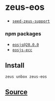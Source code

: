 
zeus-eos
====================









* [`seed-zeus-support`](seed-zeus-support.md)
### npm packages
* [`eosjs@20.0.0`](http://npmjs.com/package/eosjs@20.0.0)
* [`eosjs-ecc`](http://npmjs.com/package/eosjs-ecc)


## Install
```bash
zeus unbox zeus-eos
```













## [Source](https://github.com/liquidapps-io/zeus-sdk/tree/master/boxes/groups/eos-sdk/zeus-eos)